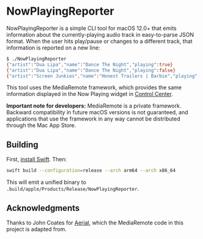 # NowPlayingReporter

NowPlayingReporter is a simple CLI tool for macOS 12.0+ that emits information about the currently-playing audio track in easy-to-parse JSON format. When the user hits play/pause or changes to a different track, that information is reported on a new line:

```sh
$ ./NowPlayingReporter
{"artist":"Dua Lipa","name":"Dance The Night","playing":true}
{"artist":"Dua Lipa","name":"Dance The Night","playing":false}
{"artist":"Screen Junkies","name":"Honest Trailers | Barbie","playing":true}
```

This tool uses the MediaRemote framework, which provides the same information displayed in the Now Playing widget in [Control Center](https://support.apple.com/guide/mac-help/quickly-change-settings-mchl50f94f8f/mac).

**Important note for developers:** MediaRemote is a private framework. Backward compatibility in future macOS versions is not guaranteed, and applications that use the framework in any way cannot be distributed through the Mac App Store.

## Building

First, [install Swift](https://www.swift.org/install/). Then:

```sh
swift build --configuration=release --arch arm64 --arch x86_64
```

This will emit a unified binary to `.build/apple/Products/Release/NowPlayingReporter`.

## Acknowledgments

Thanks to John Coates for [Aerial](https://github.com/JohnCoates/Aerial), which the MediaRemote code in this project is adapted from.
